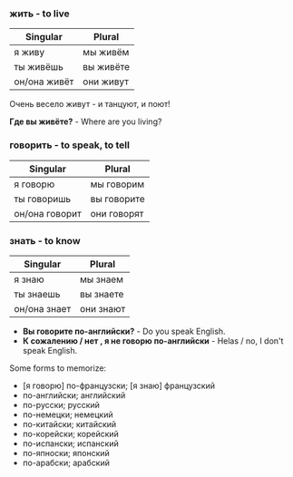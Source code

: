### **жить** - to live

| Singular | Plural |
| ------------- | ------------- |
| я живу | мы живём |
| ты живёшь | вы живёте |
| он/она живёт | они живут |

Очень весело живут - и танцуют, и поют!

**Где вы живёте?** -  Where are you living?

### **говорить** - to speak, to tell

| Singular | Plural |
| ------------- | ------------- |
| я говорю | мы говорим |
| ты говоришь | вы говорите |
| он/она говорит | они говорят |


### **знать** - to know

| Singular | Plural |
| ------------- | ------------- |
| я знаю | мы знаем |
| ты знаешь | вы знаете |
| он/она знает | они знают |

- **Вы говорите по-английски?** - Do you speak English.
- **К сожалению / нет , я не говорю по-английски** - Helas / no, I don't speak English.

Some forms to memorize:

* [я говорю] по-французски; [я знаю] французский
* по-английски; английский
* по-русски; русский
* по-немецки; немецкий
* по-китайски; китайский
* по-корейски; корейский
* по-испански; испанский
* по-япноски; японский
* по-арабски; арабский


